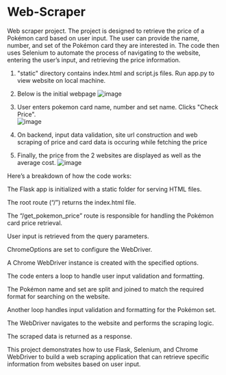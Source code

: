 # Web-Scraper
Web scraper project. The project is designed to retrieve the price of a Pokémon card based on user input. The user can provide the name, number, and set of the Pokémon card they are interested in. The code then uses Selenium to automate the process of navigating to the website, entering the user’s input, and retrieving the price information.

1. "static" directory contains index.html and script.js files. Run app.py to view website on local machine.

2. Below is the initial webpage
![image](https://github.com/aceyed/Web-Scraper/assets/121588657/e53ef478-9096-49ae-aa1d-3760ff8102d9)

3. User enters pokemon card name, number and set name. Clicks "Check Price".  
![image](https://github.com/aceyed/Web-Scraper/assets/121588657/9c288d87-5ba9-4aed-a9af-4cf7f4987d1d)

4. On backend, input data validation, site url construction and web scraping of price and card data is occuring while
fetching the price

5. Finally, the price from the 2 websites are displayed as well as the average cost. 
![image](https://github.com/aceyed/Web-Scraper/assets/121588657/fe6afa41-401e-413a-ac33-14375690d021)

Here’s a breakdown of how the code works:

The Flask app is initialized with a static folder for serving HTML files.

The root route (“/”) returns the index.html file.

The “/get_pokemon_price” route is responsible for handling the Pokémon card price retrieval.

User input is retrieved from the query parameters.

ChromeOptions are set to configure the WebDriver.

A Chrome WebDriver instance is created with the specified options.

The code enters a loop to handle user input validation and formatting.

The Pokémon name and set are split and joined to match the required format for searching on the website.

Another loop handles input validation and formatting for the Pokémon set.

The WebDriver navigates to the website and performs the scraping logic.

The scraped data is returned as a response.

This project demonstrates how to use Flask, Selenium, and Chrome WebDriver to build a web scraping application that can retrieve specific information from websites based on user input.
